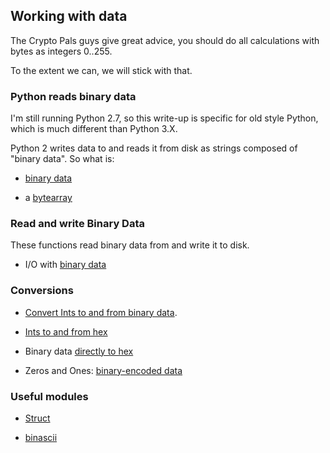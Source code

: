 ## Working with data

The Crypto Pals guys give great advice, you should do all calculations with bytes as integers 0..255.

To the extent we can, we will stick with that.

### Python reads binary data

I'm still running Python 2.7, so this write-up is specific for old style Python, which is much different than Python 3.X.

Python 2 writes data to and reads it from disk as strings composed of "binary data".  So what is:

* [binary data](files/BinaryData.md)

* a [bytearray](files/ByteArray.md)

### Read and write Binary Data

These functions read binary data from and write it to disk.

* I/O with [binary data](files/Binary-IO.md)

### Conversions

* [Convert Ints to and from binary data](files/Binary-Ints.md).

* [Ints to and from hex](files/Ints-Hex.md) 

* Binary data [directly to hex](files/Binary-Hex.md)

* Zeros and Ones:  [binary-encoded data](files/Binary-rep.md)

### Useful modules

* [Struct](files/Struct.md)

* [binascii](files/BinAscii.md)

